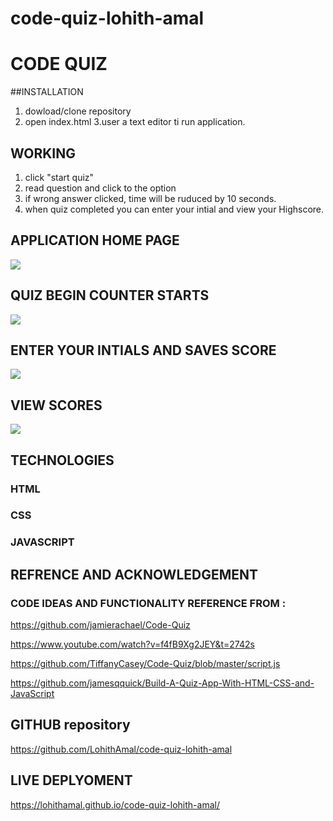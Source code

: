 # code-quiz-lohith-amal

  
# CODE QUIZ 

##INSTALLATION
1. dowload/clone repository
2. open index.html
3.user a text editor ti run application.

## WORKING
1. click "start quiz"
2. read question and click to the option
3. if wrong answer clicked, time will be ruduced by  10 seconds.  
4. when quiz completed you can enter your intial and view your Highscore.
## APPLICATION HOME PAGE
![](images/1.JPG)
## QUIZ BEGIN COUNTER STARTS
![](images/2.JPG)
## ENTER YOUR INTIALS AND SAVES SCORE
![](images/3.JPG)
## VIEW SCORES
![](images/4.JPG)
## TECHNOLOGIES
### HTML
### CSS
### JAVASCRIPT

## REFRENCE AND ACKNOWLEDGEMENT
### CODE IDEAS AND FUNCTIONALITY REFERENCE FROM :

https://github.com/jamierachael/Code-Quiz

https://www.youtube.com/watch?v=f4fB9Xg2JEY&t=2742s

https://github.com/TiffanyCasey/Code-Quiz/blob/master/script.js

https://github.com/jamesqquick/Build-A-Quiz-App-With-HTML-CSS-and-JavaScript


## GITHUB repository
https://github.com/LohithAmal/code-quiz-lohith-amal

## LIVE DEPLYOMENT
https://lohithamal.github.io/code-quiz-lohith-amal/



